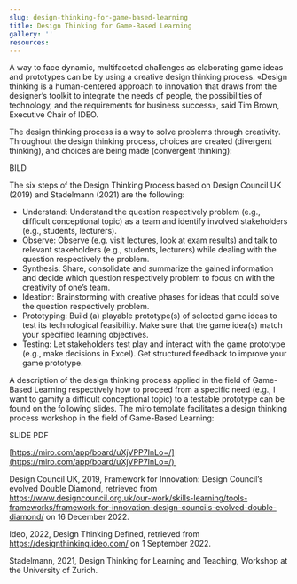 ```yaml
---
slug: design-thinking-for-game-based-learning
title: Design Thinking for Game-Based Learning
gallery: ''
resources:
---
```

A way to face dynamic, multifaceted challenges as elaborating game ideas and prototypes can be by using a creative design thinking process. «Design thinking is a human-centered approach to innovation that draws from the designer’s toolkit to integrate the needs of people, the possibilities of technology, and the requirements for business success», said Tim Brown, Executive Chair of IDEO. 

The design thinking process is a way to solve problems through creativity. Throughout the design thinking process, choices are created (divergent thinking), and choices are being made (convergent thinking):

BILD

The six steps of the Design Thinking Process based on Design Council UK (2019) and Stadelmann (2021) are the following: 

-   Understand: Understand the question respectively problem (e.g., difficult conceptional topic) as a team and identify involved stakeholders (e.g., students, lecturers). 
-   Observe: Observe (e.g. visit lectures, look at exam results) and talk to relevant stakeholders (e.g., students, lecturers) while dealing with the question respectively the problem. 
-   Synthesis: Share, consolidate and summarize the gained information and decide which question respectively problem to focus on with the creativity of one’s team. 
-   Ideation: Brainstorming with creative phases for ideas that could solve the question respectively problem. 
-   Prototyping: Build (a) playable prototype(s) of selected game ideas to test its technological feasibility. Make sure that the game idea(s) match your specified learning objectives. 
-   Testing: Let stakeholders test play and interact with the game prototype (e.g., make decisions in Excel). Get structured feedback to improve your game prototype. 

A description of the design thinking process applied in the field of Game-Based Learning respectively how to proceed from a specific need (e.g., I want to gamify a difficult conceptional topic) to a testable prototype can be found on the following slides. The miro template facilitates a design thinking process workshop in the field of Game-Based Learning: 

SLIDE PDF

[https://miro.com/app/board/uXjVPP7InLo=/](https://miro.com/app/board/uXjVPP7InLo=/) 

Design Council UK, 2019, Framework for Innovation: Design Council’s evolved Double Diamond, retrieved from https://www.designcouncil.org.uk/our-work/skills-learning/tools-frameworks/framework-for-innovation-design-councils-evolved-double-diamond/ on 16 December 2022. 

Ideo, 2022, Design Thinking Defined, retrieved from https://designthinking.ideo.com/ on 1 September 2022. 

Stadelmann, 2021, Design Thinking for Learning and Teaching, Workshop at the University of Zurich.
